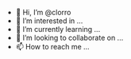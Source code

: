 - 👋 Hi, I’m @clorro
- 👀 I’m interested in ...
- 🌱 I’m currently learning ...
- 💞️ I’m looking to collaborate on ...
- 📫 How to reach me ...

<!---
clorro/clorro is a ✨ special ✨ repository because its `README.md` (this file) appears on your GitHub profile.
You can click the Preview link to take a look at your changes.
--->
